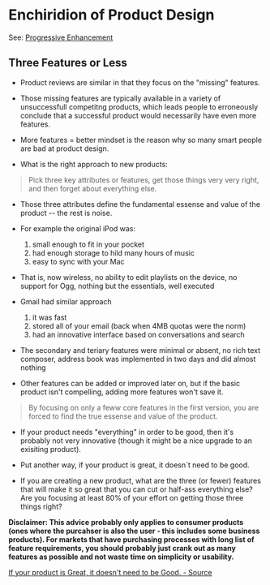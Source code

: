 # Enchiridion of Product Design

See: [Progressive Enhancement](https://github.com/tarasowski/enchiridion/blob/master/006_enchiridion-of-html.md)

## Three Features or Less

* Product reviews are similar in that they focus on the "missing" features. 
* Those missing features are typically available in a variety of unsuccessfull competitng products, which
leads people to erroneously conclude that a successful product would necessarily have even more features.
* More features = better mindset is the reason why so many smart people are bad at product design.

* What is the right approach to new products:

> Pick three key attributes or features, get those things very very right, and then forget about everything else. 

* Those three attributes define the fundamental essense and value of the product -- the rest is noise.

* For example the original iPod was:
  1) small enough to fit in your pocket
  2) had enough storage to hild many hours of music
  3) easy to sync with your Mac
  
* That is, now wireless, no ability to edit playlists on the device, no support for Ogg, nothing but the essentials, well executed
  
* Gmail had similar approach
  1) it was fast
  2) stored all of your email (back when 4MB quotas were the norm)
  3) had an innovative interface based on conversations and search

* The secondary and teriary features were minimal or absent, no rich text composer, address book was implemented in two days and did almost nothing
  
* Other features can be added or improved later on, but if the basic product isn't compelling, adding more features won't save it.

> By focusing on only a feww core features in the first version, you are forced to find the true essense and value of the product.

* If your product needs "everything" in order to be good, then it's probably not very innovative (though it might be a nice upgrade to an exisiting product). 
* Put another way, if your product is great, it doesn`t need to be good.

* If you are creating a new product, what are the three (or fewer) features that will make it so great that you can cut or half-ass everything else? Are you focusing at least 80% of your effort on getting those three things right?
  
**Disclaimer: This advice probably only applies to consumer products (ones where the purcahser is also the user - this includes some business products). For markets that have purchasing processes with long list of feature requirements, you should probably just crank out as many features as possible and not waste time on simplicity or usability.**

[If your product is Great, it doesn't need to be Good. - Source](http://paulbuchheit.blogspot.com/2010/02/if-your-product-is-great-it-doesnt-need.html)

